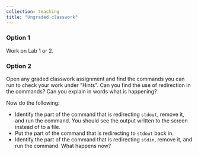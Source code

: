 ```yaml
---
collection: teaching
title: "Ungraded classwork"
---
```


### Option 1
Work on Lab 1 or 2.

### Option 2

Open any graded classwork assignment and find the commands you can run to check
your work under "Hints". Can you find the use of redirection in the commands?
Can you explain in words what is happening?

Now do the following:
* Identify the part of the command that is redirecting `stdout`, remove it, and
	run the command. You should see the output written to the screen instead of
	to a file.
* Put the part of the command that is redirecting to `stdout` back in.
* Identify the part of the command that is redirecting `stdin`, remove it, and
	run the command. What happens now?
